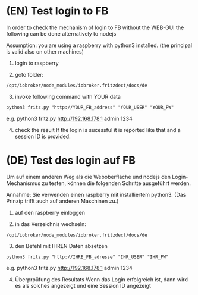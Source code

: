# (EN) Test login to FB

In order to check the mechanism of login to FB without the WEB-GUI the following can be done alternatively to nodejs

Assumption: you are using a raspberry with python3 installed. (the principal is valid also on other machines)

1. login to raspberry

2. goto folder:
```
/opt/iobroker/node_modules/iobroker.fritzdect/docs/de
```

3. invoke following command with YOUR data
```
python3 fritz.py "http://YOUR_FB_address" "YOUR_USER" "YOUR_PW"
```
e.g. python3 fritz.py http://192.168.178.1 admin 1234

4. check the result
If the login is sucessful it is reported like that and a session ID is provided.

# (DE) Test des login auf FB

Um auf einem anderen Weg als die Weboberfläche und nodejs den Login-Mechanismus zu testen, können die folgenden Schritte ausgeführt werden.

Annahme: Sie verwenden einen raspberry mit installiertem python3. (Das Prinzip trifft auch auf anderen Maschinen zu.)

1. auf den raspberry einloggen 

2. in das Verzeichnis wechseln:
```
/opt/iobroker/node_modules/iobroker.fritzdect/docs/de
```

3. den Befehl mit IHREN Daten absetzen
```
python3 fritz.py "http://IHRE_FB_adresse" "IHR_USER" "IHR_PW"
```
e.g. python3 fritz.py http://192.168.178.1 admin 1234

4. Überprpüfung des Resultats
Wenn das Login erfolgreich ist, dann wird es als solches angezeigt und eine Session ID angezeigt